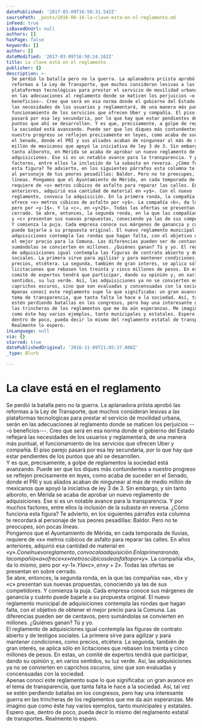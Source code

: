 ```yaml
---
datePublished: '2017-03-09T16:50:31.542Z'
sourcePath: _posts/2016-06-16-la-clave-esta-en-el-reglamento.md
inFeed: true
isBasedOnUrl: null
authors: []
hasPage: false
keywords: []
author: []
dateModified: '2017-03-09T16:50:24.102Z'
title: La clave está en el reglamento
publisher: {}
description: >-
  Se perdió la batalla pero no la guerra. La aplanadora priista aprobó las
  reformas a la Ley de Transporte, que muchos consideran lesivas a las
  plataformas tecnológicas para prestar el servicio de movilidad urbana, serán
  en las adecuaciones al reglamento donde se maticen los perjuicios —o
  beneficios—. Creo que será en esa norma donde el gobierno del Estado reflejará
  las necesidades de los usuarios y reglamentará, de una manera más puntual, el
  funcionamiento de los servicios que ofrecen Uber y compañía. El piso parejo
  pasará por esa ley secundaria, por lo que hay que estar pendientes de los
  puntos que ahí se desarrollen. Y es que, precisamente, a golpe de reglamentos
  la sociedad está avanzando. Puede ser que los diques más contundentes a
  nuestro progreso se reflejen precisamente en leyes, como acaba de suceder en
  el Senado, donde el PRI y sus aliados acaban de ningunear al más de medio
  millón de mexicanos que apoyó la iniciativa de ley 3 de 3. Sin embargo, y sin
  tanto alboroto, en Mérida se acaba de aprobar un nuevo reglamento de
  adquisiciones. Ese sí es un notable avance para la transparencia. Y por muchos
  factores, entre ellos la inclusión de la subasta en reversa. ¿Cómo funciona
  esta figura? Te advierto, en los siguientes párrafos esta columna te recordará
  al personaje de tus peores pesadillas: Baldor. Pero no te preocupes, son pocas
  líneas. Pongamos que el Ayuntamiento de Mérida, en cada temporada de lluvias,
  requiere de «x» metros cúbicos de asfalto para reparar las calles. En años
  anteriores, adquirió esa cantidad de material en «y$». Con el nuevo
  reglamento, convoca la adquisición. En la primera ronda, la compañía «a»
  ofrece «x» metros cúbicos de asfalto por «y$». La compañía «b», da lo mismo,
  pero por «y-1$». Y la «c», en «y+2$». Todas las ofertas se presentan en sobre
  cerrado. Se abre, entonces, la segunda ronda, en la que las compañías «a», «b»
  y «c» presentan sus nuevas propuestas, conociendo ya las de sus competidores.
  Y comienza la puja. Cada empresa conoce sus márgenes de ganancia y cuánto
  puede bajarle a su propuesta original. El nuevo reglamento municipal de
  adquisiciones contempla las rondas que hagan falta, con el objetivo de obtener
  el mejor precio para la Comuna. Las diferencias pueden ser de centavos, pero
  sumándolas se convierten en millones. ¿Quiénes ganan? Tú y yo. El reglamento
  de adquisiciones igual contempla las figuras de contrato abierto y de testigos
  sociales. La primera sirve para agilizar y para mantener condiciones, como
  precios, etcétera. La segunda, también de gran interés, se aplica sólo en
  licitaciones que rebasen los treinta y cinco millones de pesos. En estas, un
  comité de expertos tendrá que participar, dando su opinión y, en varios
  sentidos, su luz verde. Así, las adquisiciones ya no se convierten en
  caprichos oscuros, sino que son evaluadas y concensuadas con la sociedad.
  Apenas conocí este reglamento supe lo que significaba: un gran avance en el
  tema de transparencia, que tanta falta le hace a la sociedad. Así, tal vez se
  estén perdiendo batallas en los congresos, pero hay una interesante guerra en
  las trincheras de los reglamentos que me da aún esperanzas. Me imagino que
  como éste hay varios ejemplos, tanto municipales y estatales. Espero que,
  dentro de poco, pueda decir lo mismo del reglamento estatal de transportes.
  Realmente lo espero.
inLanguage: null
via: {}
starred: true
datePublishedOriginal: '2016-11-09T21:05:37.808Z'
_type: Blurb

---
```

# La clave está en el reglamento

Se perdió la batalla pero no la guerra. La aplanadora priista aprobó las reformas a la Ley de Transporte, que muchos consideran lesivas a las plataformas tecnológicas para prestar el servicio de movilidad urbana, serán en las adecuaciones al reglamento donde se maticen los perjuicios ---o beneficios---. Creo que será en esa norma donde el gobierno del Estado reflejará las necesidades de los usuarios y reglamentará, de una manera más puntual, el funcionamiento de los servicios que ofrecen Uber y compañía. El piso parejo pasará por esa ley secundaria, por lo que hay que estar pendientes de los puntos que ahí se desarrollen.   
Y es que, precisamente, a golpe de reglamentos la sociedad está avanzando. Puede ser que los diques más contundentes a nuestro progreso se reflejen precisamente en leyes, como acaba de suceder en el Senado, donde el PRI y sus aliados acaban de ningunear al más de medio millón de mexicanos que apoyó la iniciativa de ley 3 de 3\. Sin embargo, y sin tanto alboroto, en Mérida se acaba de aprobar un nuevo reglamento de adquisiciones. Ese sí es un notable avance para la transparencia. Y por muchos factores, entre ellos la inclusión de la subasta en reversa. ¿Cómo funciona esta figura? Te advierto, en los siguientes párrafos esta columna te recordará al personaje de tus peores pesadillas: Baldor. Pero no te preocupes, son pocas líneas.   
Pongamos que el Ayuntamiento de Mérida, en cada temporada de lluvias, requiere de «x» metros cúbicos de asfalto para reparar las calles. En años anteriores, adquirió esa cantidad de material en «y$». Con el nuevo reglamento, convoca la adquisición. En la primera ronda, la compañía «a» ofrece «x» metros cúbicos de asfalto por «y$». La compañía «b», da lo mismo, pero por «y-1$». Y la «c», en «y+2$». Todas las ofertas se presentan en sobre cerrado.   
Se abre, entonces, la segunda ronda, en la que las compañías «a», «b» y «c» presentan sus nuevas propuestas, conociendo ya las de sus competidores. Y comienza la puja. Cada empresa conoce sus márgenes de ganancia y cuánto puede bajarle a su propuesta original. El nuevo reglamento municipal de adquisiciones contempla las rondas que hagan falta, con el objetivo de obtener el mejor precio para la Comuna. Las diferencias pueden ser de centavos, pero sumándolas se convierten en millones. ¿Quiénes ganan? Tú y yo.   
El reglamento de adquisiciones igual contempla las figuras de contrato abierto y de testigos sociales. La primera sirve para agilizar y para mantener condiciones, como precios, etcétera. La segunda, también de gran interés, se aplica sólo en licitaciones que rebasen los treinta y cinco millones de pesos. En estas, un comité de expertos tendrá que participar, dando su opinión y, en varios sentidos, su luz verde. Así, las adquisiciones ya no se convierten en caprichos oscuros, sino que son evaluadas y concensuadas con la sociedad.   
Apenas conocí este reglamento supe lo que significaba: un gran avance en el tema de transparencia, que tanta falta le hace a la sociedad. Así, tal vez se estén perdiendo batallas en los congresos, pero hay una interesante guerra en las trincheras de los reglamentos que me da aún esperanzas. Me imagino que como éste hay varios ejemplos, tanto municipales y estatales. Espero que, dentro de poco, pueda decir lo mismo del reglamento estatal de transportes. Realmente lo espero.